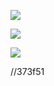<p>
  <img src="https://github-readme-stats.vercel.app/api/top-langs/?username=fidesosu&layout=compact&theme=calm" />
</p>

<p>
  <img src="https://github-readme-stats.vercel.app/api?username=fidesosu&show_icons=true&theme=calm" />
</p>

![](https://komarev.com/ghpvc/?username=fidesosu&color=c5705d)

//373f51
